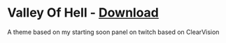 # Valley Of Hell - [Download](https://github.com/downloads/Beastmodplayer/BetterDiscord-Themes/blob/main/Valley%20Of%20Hell/Valley%20Of%20Hell.theme.css)
 A theme based on my starting soon panel on twitch based on ClearVision
